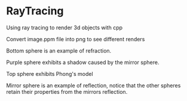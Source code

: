 # RayTracing

Using ray tracing to render 3d objects with cpp

Convert image.ppm file into png to see different renders

Bottom sphere is an example of refraction.

Purple sphere exhibits a shadow caused by the mirror sphere.

Top sphere exhibits Phong's model

Mirror sphere is an example of reflection, notice that the other spheres retain their
properties from the mirrors reflection.





